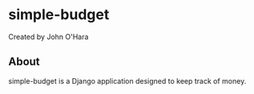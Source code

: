 # simple-budget

Created by John O'Hara

## About

simple-budget is a Django application designed to keep track of money.
